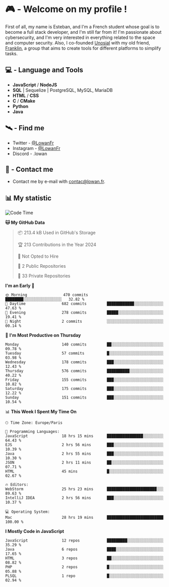 # 🎮 - Welcome on my profile !
First of all, my name is Esteban, and I'm a French student whose goal is to become a full stack developer, and I'm still far from it!
I'm passionate about cybersecurity, and I'm very interested in everything related to the space and computer security.
Also, I co-founded [Unosial](https://github.com/Unosial) with my old friend, [Franklin](https://github.com/AbaFranklin/), a group that aims to create tools for different platforms to simplify tasks. 



## 💻 - Language and Tools
- **JavaScript** / **NodeJS**
- **SQL** | Sequelize | PostgreSQL, MySQL, MariaDB
- **HTML** / **CSS**
- **C** / **CMake**
- **Python**
- **Java**

## 🛰️ - Find me

 - Twitter - [@LowanFr](https://twitter.com/LowanFr/)
 - Instagram - [@LowanFr](https://instagram.com/LowanFr)
 - Discord -  .lowan
 
## 📡 - Contact me
 - Contact me by e-mail with [contac@lowan.fr](mailto:contact@lowan.fr).

## 📊 My statistic
<!--START_SECTION:waka-->
![Code Time](http://img.shields.io/badge/Code%20Time-953%20hrs%208%20mins-blue)

**🐱 My GitHub Data** 

> 📦 213.4 kB Used in GitHub's Storage 
 > 
> 🏆 213 Contributions in the Year 2024
 > 
> 🚫 Not Opted to Hire
 > 
> 📜 2 Public Repositories 
 > 
> 🔑 33 Private Repositories 
 > 
**I'm an Early 🐤** 

```text
🌞 Morning                470 commits         ████████░░░░░░░░░░░░░░░░░   32.82 % 
🌆 Daytime                682 commits         ████████████░░░░░░░░░░░░░   47.63 % 
🌃 Evening                278 commits         █████░░░░░░░░░░░░░░░░░░░░   19.41 % 
🌙 Night                  2 commits           ░░░░░░░░░░░░░░░░░░░░░░░░░   00.14 % 
```
📅 **I'm Most Productive on Thursday** 

```text
Monday                   140 commits         ██░░░░░░░░░░░░░░░░░░░░░░░   09.78 % 
Tuesday                  57 commits          █░░░░░░░░░░░░░░░░░░░░░░░░   03.98 % 
Wednesday                178 commits         ███░░░░░░░░░░░░░░░░░░░░░░   12.43 % 
Thursday                 576 commits         ██████████░░░░░░░░░░░░░░░   40.22 % 
Friday                   155 commits         ███░░░░░░░░░░░░░░░░░░░░░░   10.82 % 
Saturday                 175 commits         ███░░░░░░░░░░░░░░░░░░░░░░   12.22 % 
Sunday                   151 commits         ███░░░░░░░░░░░░░░░░░░░░░░   10.54 % 
```


📊 **This Week I Spent My Time On** 

```text
🕑︎ Time Zone: Europe/Paris

💬 Programming Languages: 
JavaScript               18 hrs 15 mins      ████████████████░░░░░░░░░   64.43 % 
EJS                      2 hrs 56 mins       ███░░░░░░░░░░░░░░░░░░░░░░   10.39 % 
Java                     2 hrs 55 mins       ███░░░░░░░░░░░░░░░░░░░░░░   10.30 % 
JSON                     2 hrs 11 mins       ██░░░░░░░░░░░░░░░░░░░░░░░   07.71 % 
HTML                     45 mins             █░░░░░░░░░░░░░░░░░░░░░░░░   02.67 % 

🔥 Editors: 
WebStorm                 25 hrs 23 mins      ██████████████████████░░░   89.63 % 
IntelliJ IDEA            2 hrs 56 mins       ███░░░░░░░░░░░░░░░░░░░░░░   10.37 % 

💻 Operating System: 
Mac                      28 hrs 19 mins      █████████████████████████   100.00 % 
```

**I Mostly Code in JavaScript** 

```text
JavaScript               12 repos            █████████░░░░░░░░░░░░░░░░   35.29 % 
Java                     6 repos             ████░░░░░░░░░░░░░░░░░░░░░   17.65 % 
HTML                     3 repos             ██░░░░░░░░░░░░░░░░░░░░░░░   08.82 % 
PHP                      2 repos             █░░░░░░░░░░░░░░░░░░░░░░░░   05.88 % 
PLSQL                    1 repo              █░░░░░░░░░░░░░░░░░░░░░░░░   02.94 % 
```




<!--END_SECTION:waka-->
